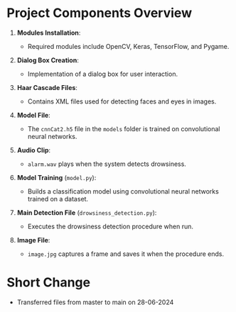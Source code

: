# Project Components Overview

1. **Modules Installation**:
   - Required modules include OpenCV, Keras, TensorFlow, and Pygame.

2. **Dialog Box Creation**:
   - Implementation of a dialog box for user interaction.

3. **Haar Cascade Files**:
   - Contains XML files used for detecting faces and eyes in images.

4. **Model File**:
   - The `cnnCat2.h5` file in the `models` folder is trained on convolutional neural networks.

5. **Audio Clip**:
   - `alarm.wav` plays when the system detects drowsiness.

6. **Model Training** (`model.py`):
   - Builds a classification model using convolutional neural networks trained on a dataset.

7. **Main Detection File** (`drowsiness_detection.py`):
   - Executes the drowsiness detection procedure when run.

8. **Image File**:
   - `image.jpg` captures a frame and saves it when the procedure ends.

# **Short Change**
- Transferred files from master to main on 28-06-2024
